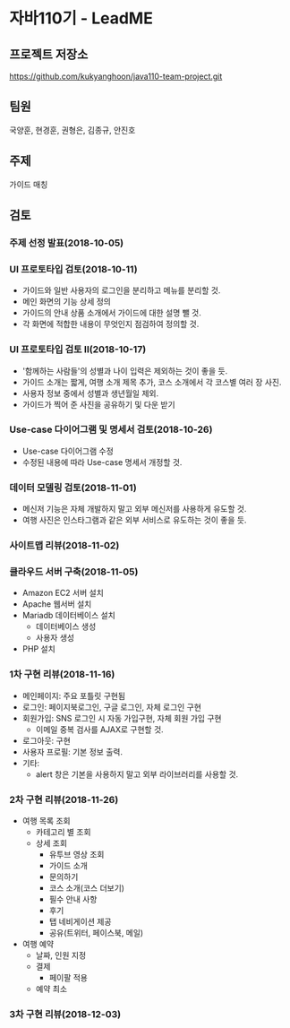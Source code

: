 # 자바110기 - LeadME

## 프로젝트 저장소

https://github.com/kukyanghoon/java110-team-project.git


## 팀원
국양훈, 현경훈, 권형은, 김종규, 안진호

## 주제
가이드 매칭

## 검토

### 주제 선정 발표(2018-10-05)

### UI 프로토타입 검토(2018-10-11)

- 가이드와 일반 사용자의 로그인을 분리하고 메뉴를 분리할 것.
- 메인 화면의 기능 상세 정의
- 가이드의 안내 상품 소개에서 가이드에 대한 설명 뺄 것.
- 각 화면에 적합한 내용이 무엇인지 점검하여 정의할 것.

### UI 프로토타입 검토 II(2018-10-17)

- '함께하는 사람들'의 성별과 나이 입력은 제외하는 것이 좋을 듯.
- 가이드 소개는 짧게, 여행 소개 제목 추가, 코스 소개에서 각 코스별 여러 장 사진.
- 사용자 정보 중에서 성별과 생년월일 제외.
- 가이드가 찍어 준 사진을 공유하기 및 다운 받기

### Use-case 다이어그램 및 명세서 검토(2018-10-26)

- Use-case 다이어그램 수정
- 수정된 내용에 따라 Use-case 명세서 개정할 것.

### 데이터 모델링 검토(2018-11-01)

- 메신저 기능은 자체 개발하지 말고 외부 메신저를 사용하게 유도할 것.
- 여행 사진은 인스타그램과 같은 외부 서비스로 유도하는 것이 좋을 듯.

### 사이트맵 리뷰(2018-11-02)

### 클라우드 서버 구축(2018-11-05)

- Amazon EC2 서버 설치
- Apache 웹서버 설치
- Mariadb 데이터베이스 설치
  - 데이터베이스 생성
  - 사용자 생성
- PHP 설치

### 1차 구현 리뷰(2018-11-16)

- 메인페이지: 주요 포틀릿 구현됨
- 로그인: 페이지북로그인, 구글 로그인, 자체 로그인 구현
- 회원가입: SNS 로그인 시 자동 가입구현, 자체 회원 가입 구현
    - 이메일 중복 검사를 AJAX로 구현할 것.
- 로그아웃: 구현
- 사용자 프로필: 기본 정보 출력.
- 기타:
    - alert 창은 기본을 사용하지 말고 외부 라이브러리를 사용할 것.

### 2차 구현 리뷰(2018-11-26)

- 여행 목록 조회
    - 카테고리 별 조회
    - 상세 조회
        - 유투브 영상 조회
        - 가이드 소개
        - 문의하기
        - 코스 소개(코스 더보기) 
        - 필수 안내 사항
        - 후기
        - 탭 네비게이션 제공
        - 공유(트위터, 페이스북, 메일)
- 여행 예약 
    - 날짜, 인원 지정
    - 결제 
        - 페이팔 적용
    - 예약 최소

### 3차 구현 리뷰(2018-12-03)

